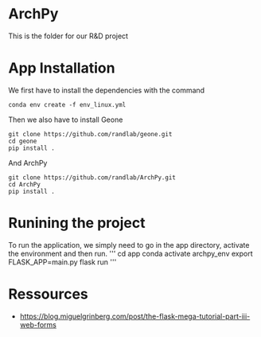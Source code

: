 # ArchPy
This is the folder for our R&D project

# App Installation

We first have to install the dependencies with the command
```
conda env create -f env_linux.yml
```
Then we also have to install Geone 
```
git clone https://github.com/randlab/geone.git
cd geone
pip install .
```
And ArchPy
```
git clone https://github.com/randlab/ArchPy.git
cd ArchPy
pip install .
```

# Runining the project

To run the application, we simply need to go in the app directory, activate the environment and then run.
'''
cd app
conda activate archpy_env
export FLASK_APP=main.py
flask run
'''

# Ressources

* https://blog.miguelgrinberg.com/post/the-flask-mega-tutorial-part-iii-web-forms
